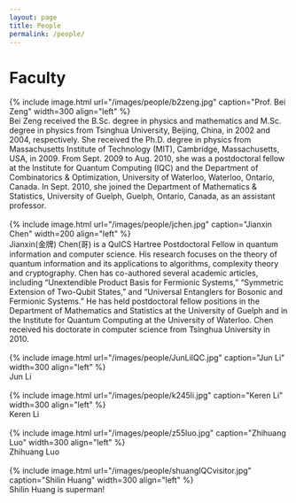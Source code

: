 ```yaml
---
layout: page
title: People
permalink: /people/
---
```


# Faculty



<div id="container">
<div id="photo">
{% include image.html url="/images/people/b2zeng.jpg" caption="Prof. Bei Zeng" width=300 align="left" %}
</div>
<div id="content">
Bei Zeng received the B.Sc. degree in physics and mathematics and M.Sc. degree in physics from Tsinghua University, Beijing, China, in 2002 and 2004, respectively. She received the Ph.D. degree in physics from Massachusetts Institute of Technology (MIT), Cambridge, Massachusetts, USA, in 2009. From Sept. 2009 to Aug. 2010, she was a postdoctoral fellow at the Institute for Quantum Computing (IQC) and the Department of Combinatorics & Optimization, University of Waterloo, Waterloo, Ontario, Canada. In Sept. 2010, she joined the Department of Mathematics & Statistics, University of Guelph, Guelph, Ontario, Canada, as an assistant professor.

</div>
</div>
<br>

<div id="container">
<div id="photo">
{% include image.html url="/images/people/jchen.jpg" caption="Jianxin Chen" width=200 align="left" %}
</div>
<div id="content">
Jianxin(金牌) Chen(哥) is a QuICS Hartree Postdoctoral Fellow in quantum information and computer science. His research focuses on the theory of quantum information and its applications to algorithms, complexity theory and cryptography. Chen has co-authored several academic articles, including “Unextendible Product Basis for Fermionic Systems,” “Symmetric Extension of Two-Qubit States,” and “Universal Entanglers for Bosonic and Fermionic Systems.” He has held postdoctoral fellow positions in the Department of Mathematics and Statistics at the University of Guelph and in the Institute for Quantum Computing at the University of Waterloo. Chen received his doctorate in computer science from Tsinghua University in 2010.
</div>
</div>
<br>

<div id="container">
<div id="photo">
{% include image.html url="/images/people/JunLiIQC.jpg" caption="Jun Li" width=300 align="left" %}
</div>
<div id="content">
Jun Li
</div>
</div>
<br>

<div id="container">
<div id="photo">
{% include image.html url="/images/people/k245li.jpg" caption="Keren Li" width=300 align="left" %}
</div>
<div id="content">
Keren Li
</div>
</div>
<br>

<div id="container">
<div id="photo">
{% include image.html url="/images/people/z55luo.jpg" caption="Zhihuang Luo" width=300 align="left" %}
</div>
<div id="content">
Zhihuang Luo
</div>
</div>
<br>

<div id="container">
<div id="photo">
{% include image.html url="/images/people/shuangIQCvisitor.jpg" caption="Shilin Huang" width=300 align="left" %}
</div>
<div id="content">
Shilin Huang is superman!
</div>
</div>
<br>







